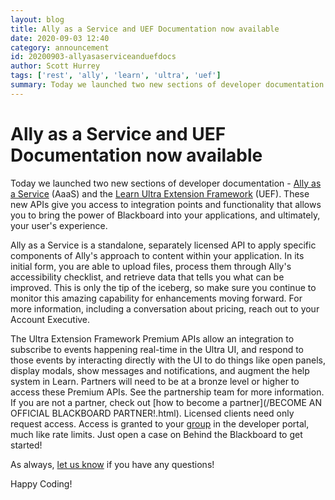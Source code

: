 ```yaml
---
layout: blog
title: Ally as a Service and UEF Documentation now available
date: 2020-09-03 12:40
category: announcement
id: 20200903-allyasaserviceanduefdocs
author: Scott Hurrey
tags: ['rest', 'ally', 'learn', 'ultra', 'uef']
summary: Today we launched two new sections of developer documentation - Ally as a Service (AaaS) and the Ultra Extension Framework (UEF).
---
```

# Ally as a Service and UEF Documentation now available

Today we launched two new sections of developer documentation - [Ally as a Service](/ally/getting-started) (AaaS) and the [Learn Ultra Extension Framework](/learn/uef/getting-started) (UEF). These new APIs give you access to integration points and functionality that allows you to bring the power of Blackboard into your applications, and ultimately, your user's experience.

Ally as a Service is a standalone, separately licensed API to apply specific components of Ally's approach to content within your application. In its initial form, you are able to upload files, process them through Ally's accessibility checklist, and retrieve data that tells you what can be improved. This is only the tip of the iceberg, so make sure you continue to monitor this amazing capability for enhancements moving forward. For more information, including a conversation about pricing, reach out to your Account Executive.

The Ultra Extension Framework Premium APIs allow an integration to subscribe to events happening real-time in the Ultra UI, and respond to those events by interacting directly with the UI to do things like open panels, display modals, show messages and notifications, and augment the help system in Learn. Partners will need to be at a bronze level or higher to access these Premium APIs. See the partnership team for more information. If you are not a partner, check out [how to become a partner](/BECOME AN OFFICIAL BLACKBOARD PARTNER!.html). Licensed clients need only request access. Access is granted to your [group](/learn/rest/admin/groups-quats-rates) in the developer portal, much like rate limits. Just open a case on Behind the Blackboard to get started!

As always, [let us know](/community/contact) if you have any questions!

Happy Coding!
